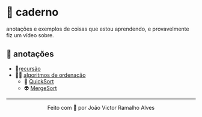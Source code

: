 # 📖 caderno
anotações e exemplos de coisas que estou aprendendo, e provavelmente fiz um vídeo sobre.

## 📝 anotações
- 📂[recursão](/recursion)
- 👨‍💻 [algoritmos de ordenação](/algoritmos_ordenacao)
    - 🔢 [QuickSort](/algoritmos_ordenacao/quickSort)
    - 👽 [MergeSort](/algoritmos_ordenacao/mergeSort)

---
<p align="center">Feito com 💚 por João Victor Ramalho Alves</p>
